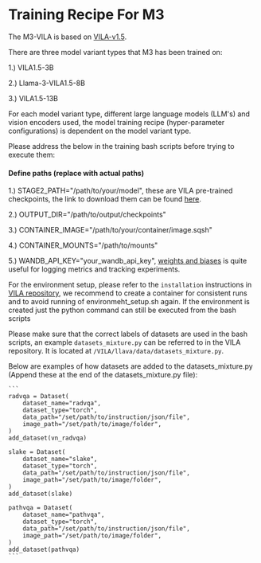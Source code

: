 # Training Recipe For M3

The M3-VILA is based on [VILA-v1.5](https://github.com/NVlabs/VILA).

There are three model variant types that M3 has been trained on:

1.) VILA1.5-3B

2.) Llama-3-VILA1.5-8B

3.) VILA1.5-13B

For each model variant type, different large language models (LLM's) and vision encoders used, the model training recipe (hyper-parameter configurations) is dependent on the model variant type.

Please address the below in the training bash scripts before trying to execute them:

#### Define paths (replace with actual paths)
1.) STAGE2_PATH="/path/to/your/model", these are VILA pre-trained checkpoints, the link to download them can be found [here](https://github.com/NVlabs/VILA#pre-trained-models).

2.) OUTPUT_DIR="/path/to/output/checkpoints"

3.) CONTAINER_IMAGE="/path/to/your/container/image.sqsh"

4.) CONTAINER_MOUNTS="/path/to/mounts"

5.) WANDB_API_KEY="your_wandb_api_key", [weights and biases](https://wandb.ai/site/) is quite useful for logging metrics and tracking experiments. 

For the environment setup, please refer to the `installation` instructions in [VILA repository](https://github.com/NVlabs/VILA), we recommend to create a container for consistent runs and to avoid running of environmeht_setup.sh again. If the environment is created just the python command can still be executed from the bash scripts

Please make sure that the correct labels of datasets are used in the bash scripts, an example `datasets_mixture.py` can be referred to in the VILA repository. It is located at `/VILA/llava/data/datasets_mixture.py`. 

Below are examples of how datasets are added to the datasets_mixture.py (Append these at the end of the datasets_mixture.py file):
    
    ```
    radvqa = Dataset(
        dataset_name="radvqa",
        dataset_type="torch",
        data_path="/set/path/to/instruction/json/file",
        image_path="/set/path/to/image/folder",
    )
    add_dataset(vn_radvqa)

    slake = Dataset(
        dataset_name="slake",
        dataset_type="torch",
        data_path="/set/path/to/instruction/json/file",
        image_path="/set/path/to/image/folder",
    )
    add_dataset(slake)

    pathvqa = Dataset(
        dataset_name="pathvqa",
        dataset_type="torch",
        data_path="/set/path/to/instruction/json/file",
        image_path="/set/path/to/image/folder",
    )
    add_dataset(pathvqa)
    ```
